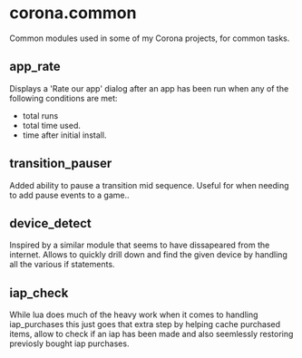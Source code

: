 corona.common
=============

Common modules used in some of my Corona projects, for common tasks.

app_rate
---------
Displays a 'Rate our app' dialog after an app has been run when any of the following conditions are met: 
* total runs
* total time used.
* time after initial install.


transition_pauser
-----------------
Added ability to pause a transition mid sequence. Useful for when needing to add pause events to a game..

device_detect
-------------
Inspired by a similar module that seems to have dissapeared from the internet. Allows to quickly drill down and find the given device by handling all the various if statements. 

iap_check
---------
While lua does much of the heavy work when it comes to handling iap_purchases this just goes that extra step by helping cache purchased items, allow to check if an iap has been made and also seemlessly restoring previosly bought iap purchases.

